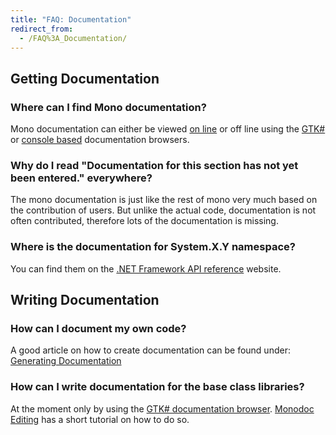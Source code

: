 ```yaml
---
title: "FAQ: Documentation"
redirect_from:
  - /FAQ%3A_Documentation/
---
```


Getting Documentation
---------------------

### Where can I find Mono documentation?

Mono documentation can either be viewed [on line](http://docs.go-mono.com/) or off line using the [GTK#](/docs/tools+libraries/tools/monodoc/#the-gtk-documentation-browser) or [console based](/docs/tools+libraries/tools/monodoc/#mod-command-line-documentation-viewer) documentation browsers.

### Why do I read "Documentation for this section has not yet been entered." everywhere?

The mono documentation is just like the rest of mono very much based on the contribution of users. But unlike the actual code, documentation is not often contributed, therefore lots of the documentation is missing.

### Where is the documentation for System.X.Y namespace?

You can find them on the [.NET Framework API reference](https://docs.microsoft.com/dotnet/api?view=netframework-4.8) website.

Writing Documentation
---------------------

### How can I document my own code?

A good article on how to create documentation can be found under: [Generating Documentation](/docs/tools+libraries/tools/monodoc/generating-documentation/)

### How can I write documentation for the base class libraries?

At the moment only by using the [GTK# documentation browser](/docs/tools+libraries/tools/monodoc/#the-gtk-documentation-browser). [Monodoc Editing](/docs/tools+libraries/tools/monodoc/editing/) has a short tutorial on how to do so.
